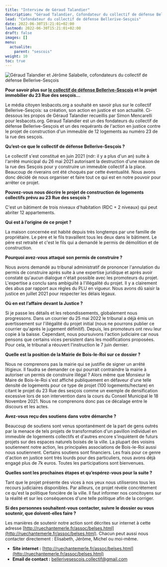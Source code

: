 ```yaml
---
title: "Interview de Géraud Talandier"
description: "Géraud Talandier, Cofondateur du collectif de défense Bellerive-Sesçois"
lead: "Cofondateur du collectif de défense Bellerive-Sesçois"
date: 2022-06-30T15:21:01+02:00
lastmod: 2022-06-30T15:21:01+02:00
draft: false
images: []
menu:
  actualite:
    parent: "sescois"
weight: 10
toc: true
---
```


![Géraud Talandier et Jérôme Salabelle, cofondateurs du collectif de défense Bellerive-Sesçois](images/GT_JS.jpg "Géraud Talandier et Jérôme Salabelle, cofondateurs du collectif de défense Bellerive-Sesçois")


**Pour savoir plus sur <a href="/annuaire/collectifs/bellerive_sescois/" target="_blank">le collectif de défense Bellerive-Sesçois</a> et le projet immobilier du 23 Rue des sesçois...**

Le média citoyen lesbacots.org a souhaité en savoir plus sur le collectif Bellerive-Sesçois: sa création, son action en justice et son actualité.
Ci-dessous les propos de Géraud Talandier recueillis par Simon Mencarelli pour lesbacots.org.
Géraud Talandier est un des fondateurs du collectif de défense Bellerive-Sesçois et un des requérants de l'action en justice contre le projet de construction d'un immeuble de 12 logements au numéro 23 de la rue des sesçois.

**Qu’est-ce que le collectif de défense Bellerive-Sesçois ?**

Le collectif s'est constitué en juin 2021 (ndr: il y a plus d'un an) suite à l'arrêté municipal du 26 mai 2021 autorisant la destruction d'une maison de la rue des Sesçois pour y construire un immeuble collectif à la place. Beaucoup de riverains ont été choqués par cette éventualité. Nous avons donc décidé de nous organiser et faire tout ce qui est en notre pouvoir pour arrêter ce projet.

**Pouvez-vous nous décrire le projet de construction de logements collectifs prévu au 23 Rue des sesçois ?**

C'est un bâtiment de trois niveaux d'habitation (RDC + 2 niveaux) qui peut abriter 12 appartements.

**Qui est à l’origine de ce projet ?**

La maison concernée est habité depuis très longtemps par une famille de propriétaire. Le père et le fils travaillent tous les deux dans le bâtiment. Le père est retraité et c'est le fils qui a demandé le permis de démolition et de construction. 

**Pourquoi avez-vous attaqué son permis de construire ?**

Nous avons demandé au tribunal administratif de prononcer l'annulation du permis de construire après suite à une expertise juridique et après avoir constaté qu'aucun dialogue n'était possible avec les promoteurs du projet. L'expertise a conclu sans ambiguïté à l'illégalité du projet. Il y a clairement des abus par rapport aux règles du PLU en vigueur. Nous avons dû saisir la justice en juillet 2021 pour respecter les délais légaux.

**Où en est l’affaire devant la Justice ?**

Si je passe les détails et les rebondissements, globalement nous progressons.
Dans un courrier du 25 mai 2022 le tribunal a déjà émis un avertissement sur l'illégalité du projet initial (nous ne pourrons publier ce courrier qu'après le jugement définitif).
Depuis, les promoteurs ont revu leur copie à la baisse. Cependant, nous poursuivons l'action judiciaire car nous pensons que certains vices persistent dans les modifications proposées.
Pour cela, le tribunal a réouvert l'instruction le 7 juin dernier.

**Quelle est la position de la Mairie de Bois-le-Roi sur ce dossier ?**

Nous ne comprenons pas la mairie qui se justifie de signer un arrêté litigieux.
Il faudra se demander ce qui pourrait contraindre la mairie à autoriser un permis de construire illégal ?
Alors même que Monsieur le Maire de Bois-le-Roi s'est affiché publiquement en défaveur d'une telle densité de logements pour ce type de projet (100 logements/hectare) en citant le projet du 23 Rue des sesçois comme un exemple de densification excessive lors de son intervention dans la cours du Conseil Municipal le 18 Novembre 2021.
Nous ne comprenons donc pas ce décalage entre le discours et les actes.

**Avez-vous reçu des soutiens dans votre démarche ?**

Beaucoup de soutiens sont venus spontanément de la part de gens outrés par la menace de tels projets de transformation d'un pavillon individuel en immeuble de logements collectifs et d'autres encore s'inquiètent de futurs projets sur des espaces naturels boisés de la ville. La plupart des voisins soutiennent notre action, les principales associations de Bois-le-Roi aussi nous soutiennent. Certains soutiens sont financiers. Les frais pour ce genre d'action en justice sont très lourds pour des particuliers, nous avons déjà engagé plus de 7k euros. Toutes les participations sont bienvenues.

**Quelles sont les prochaines étapes et qu’espérez-vous pour la suite ?**

Tant que le projet présente des vices à nos yeux nous utiliserons tous les recours judiciaires disponibles.
Par ailleurs, ce projet révèle concrètement ce qu'est la politique foncière de la ville. 
Il faut informer nos concitoyens sur la réalité et sur les conséquences d'une telle politique afin de la corriger.

**Si des personnes souhaitent-vous contacter, suivre le dossier ou vous soutenir, que doivent-elles faire ?**

Les manières de soutenir notre action sont décrites sur internet à cette adresse [http://ruechantemerle.fr/assoc/belses.html](http://ruechantemerle.fr/assoc/belses.html).
Chacun peut aussi nous contacter directement : Elisabeth, Jérôme, Michel ou moi-même. 

- **Site internet :** [http://ruechantemerle.fr/assoc/belses.html](http://ruechantemerle.fr/assoc/belses.html) 
- **Email de contact :** bellerivesescois.collectif@gmail.com

